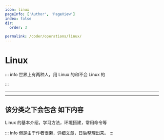 ```yaml
---
icon: linux
pageInfo: ['Author', 'PageView']
index: false
dir:
  order: 3

permalink: /coder/operations/linux/
---
```


# Linux

::: info 世界上有两种人，用 Linux 的和不会 Linux 的

:::

---

<Catalog base='/coder/operations/linux/' />

---

## 该分类之下会包含 如下内容

Linux 的基本介绍，学习方法，环境搭建，常用命令等

::: info
但是由于作者很懒，详细文章，日后整理出来。
:::
